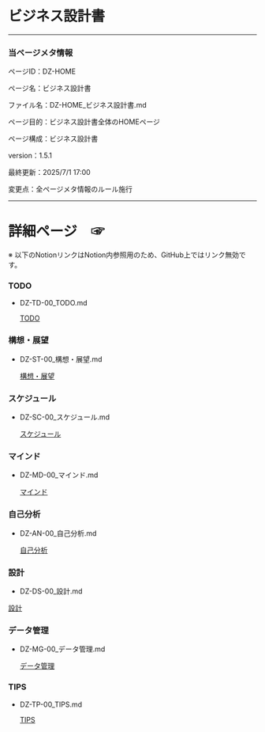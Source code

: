 # ビジネス設計書

---

### 当ページメタ情報

ページID：DZ-HOME

ページ名：ビジネス設計書

ファイル名：DZ-HOME_ビジネス設計書.md

ページ目的：ビジネス設計書全体のHOMEページ

ページ構成：ビジネス設計書

version：1.5.1

最終更新：2025/7/1 17:00

変更点：全ページメタ情報のルール施行

---

# 詳細ページ　☞

※ 以下のNotionリンクはNotion内参照用のため、GitHub上ではリンク無効です。

### TODO

- DZ-TD-00_TODO.md
    
    [TODO](%E3%83%92%E3%82%99%E3%82%B7%E3%82%99%E3%83%8D%E3%82%B9%E8%A8%AD%E8%A8%88%E6%9B%B8%20211cd75ce185804591e6f894473cc750/TODO%20211cd75ce18580a387e1e3f167a49fe7.md)
    

### 構想・展望

- DZ-ST-00_構想・展望.md
    
    [構想・展望](%E3%83%92%E3%82%99%E3%82%B7%E3%82%99%E3%83%8D%E3%82%B9%E8%A8%AD%E8%A8%88%E6%9B%B8%20211cd75ce185804591e6f894473cc750/%E6%A7%8B%E6%83%B3%E3%83%BB%E5%B1%95%E6%9C%9B%20218cd75ce1858070b420e22c9af45256.md)
    

### スケジュール

- DZ-SC-00_スケジュール.md
    
    [スケジュール](%E3%83%92%E3%82%99%E3%82%B7%E3%82%99%E3%83%8D%E3%82%B9%E8%A8%AD%E8%A8%88%E6%9B%B8%20211cd75ce185804591e6f894473cc750/%E3%82%B9%E3%82%B1%E3%82%B7%E3%82%99%E3%83%A5%E3%83%BC%E3%83%AB%2020ecd75ce185803998b2e9f84d047eff.md)
    

### マインド

- DZ-MD-00_マインド.md
    
    [マインド](%E3%83%92%E3%82%99%E3%82%B7%E3%82%99%E3%83%8D%E3%82%B9%E8%A8%AD%E8%A8%88%E6%9B%B8%20211cd75ce185804591e6f894473cc750/%E3%83%9E%E3%82%A4%E3%83%B3%E3%83%88%E3%82%99%2020ecd75ce18580aebf01fc15012a5ed5.md)
    

### 自己分析

- DZ-AN-00_自己分析.md
    
    [自己分析](%E3%83%92%E3%82%99%E3%82%B7%E3%82%99%E3%83%8D%E3%82%B9%E8%A8%AD%E8%A8%88%E6%9B%B8%20211cd75ce185804591e6f894473cc750/%E8%87%AA%E5%B7%B1%E5%88%86%E6%9E%90%2020ecd75ce1858067bfd4da7e8bfc52ce.md)
    

### 設計

- DZ-DS-00_設計.md

[設計](%E3%83%92%E3%82%99%E3%82%B7%E3%82%99%E3%83%8D%E3%82%B9%E8%A8%AD%E8%A8%88%E6%9B%B8%20211cd75ce185804591e6f894473cc750/%E8%A8%AD%E8%A8%88%2020ecd75ce185801bb6e9e9167c253d95.md)

### データ管理

- DZ-MG-00_データ管理.md
    
    [データ管理](%E3%83%92%E3%82%99%E3%82%B7%E3%82%99%E3%83%8D%E3%82%B9%E8%A8%AD%E8%A8%88%E6%9B%B8%20211cd75ce185804591e6f894473cc750/%E3%83%86%E3%82%99%E3%83%BC%E3%82%BF%E7%AE%A1%E7%90%86%20216cd75ce18580eea1c7fa89c3b1645d.md)
    

### TIPS

- DZ-TP-00_TIPS.md
    
    [TIPS](%E3%83%92%E3%82%99%E3%82%B7%E3%82%99%E3%83%8D%E3%82%B9%E8%A8%AD%E8%A8%88%E6%9B%B8%20211cd75ce185804591e6f894473cc750/TIPS%2020ecd75ce1858042b02acb9a73fcdea8.md)